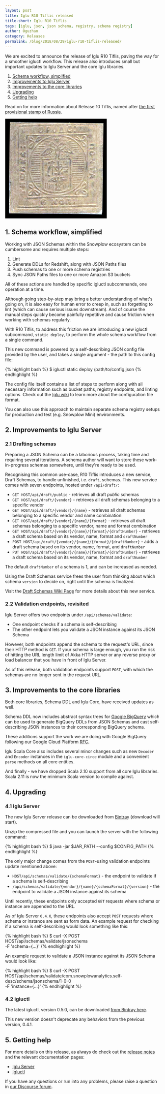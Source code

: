 ```yaml
---
layout: post
title: Iglu R10 Tiflis released
title-short: Iglu R10 Tiflis
tags: [iglu, json, json schema, registry, schema registry]
author: Oguzhan
category: Releases
permalink: /blog/2018/08/29/iglu-r10-tiflis-released/
---
```


We are excited to announce the release of Iglu R10 Tiflis, paving the way for a smoother igluctl workflow.
This release also introduces small but important updates to Iglu Server and the core Iglu libraries.

1. [Schema workflow, simplified](#schema-workflow-simplified)
2. [Improvements to Iglu Server](#server-improvements)
3. [Improvements to the core libraries](#core-improvements)
4. [Upgrading](#upgrading)
5. [Getting help](#help)

Read on for more information about Release 10 Tiflis, named after [the first provisional stamp of Russia][tiflis].

![tiflis-img][tiflis-img]

<!--more-->

<h2 id="schema-workflow-simplified">1. Schema workflow, simplified</h2>

Working with JSON Schemas within the Snowplow ecosystem can be cumbersome and requires multiple steps:

1. Lint
2. Generate DDLs for Redshift, along with JSON Paths files
3. Push schemas to one or more schema registries
4. Sync JSON Paths files to one or more Amazon S3 buckets

All of these actions are handled by specific igluctl subcommands, one operation at a time.

Although going step-by-step may bring a better understanding of what's going on, it is also easy for human error to creep in, such as forgetting to lint (which can cause serious issues downstream). And of course the manual steps quickly become painfully repetitive and cause friction when working with schemas regularly.

With R10 Tiflis, to address this friction we are introducing a new igluctl subcommand, `static deploy`, to perform the whole schema workflow from a single command.

This new command is powered by a self-describing JSON config file provided by the user, and takes a single argument - the path to this config file:

{% highlight bash %}
$ igluctl static deploy /path/to/config.json
{% endhighlight %}

The config file itself contains a list of steps to perform along with all necessary information such as bucket paths, registry endpoints, and linting options. Check out the [Iglu wiki][igluctl-wiki] to learn more about the configuration file format.

You can also use this approach to maintain separate schema registry setups for production and test (e.g. Snowplow Mini) environments.

<h2 id="server-improvements">2. Improvements to Iglu Server</h2>

<h3 id="draft-schemas">2.1 Drafting schemas</h3>

Preparing a JSON Schema can be a laborious process, taking time and requiring several iterations. A schema author will want to store these work-in-progress schemas somewhere, until they're ready to be used.

Recognising this common use-case, R10 Tiflis introduces a new service, Draft Schemas, to handle unfinished, i.e. `draft`, schemas. This new service comes with seven endpoints, hosted under `/api/draft/`:

* `GET HOST/api/draft/public` - retrieves all draft *public* schemas
* `GET HOST/api/draft/{vendor}` - retrieves all draft schemas belonging to a specific vendor
* `GET HOST/api/draft/{vendor}/{name}` - retrieves all draft schemas belonging to a specific vendor and name combination
* `GET HOST/api/draft/{vendor}/{name}/{format}` - retrieves all draft schemas belonging to a specific vendor, name and format combination
* `GET HOST/api/draft/{vendor}/{name}/{format}/{draftNumber}` - retrieves a draft schema based on its vendor, name, format and `draftNumber`
* `POST HOST/api/draft/{vendor}/{name}/{format}/{draftNumber}` - adds a draft schema based on its vendor, name, format, and `draftNumber`
* `PUT HOST/api/draft/{vendor}/{name}/{format}/{draftNumber}` - retrieves a draft schema based on its vendor, name, format and `draftNumber`

The default `draftNumber` of a schema is 1, and can be increased as needed.

Using the Draft Schemas service frees the user from thinking about which schema `version` to decide on, right until the schema is finalized.

Visit the [Draft Schemas Wiki Page][draft-schemas-wiki] for more details about this new service.

<h3 id="validation-methods">2.2 Validation endpoints, revisited</h3>

Iglu Server offers two endpoints under `/api/schemas/validate`:

* One endpoint checks if a schema is self-describing
* The other endpoint lets you validate a JSON instance against its JSON Schema

However, both endpoints append the schema to the request's URL, since their HTTP method is `GET`. If your schema is large enough, you run the risk of hitting the URL length limit of Akka HTTP server or any reverse proxy or load balancer that you have in front of Iglu Server.

As of this release, both validation endpoints support `POST`, with which the schemas are no longer sent in the request URL.

<h2 id="core-improvements">3. Improvements to the core libraries</h2>

Both core libraries, Schema DDL and Iglu Core, have received updates as well.

Schema DDL now includes abstract syntax trees for [Google BigQuery][bigquery] which can be used to generate BigQuery DDLs from JSON Schemas and cast self-describing JSON instances to their corresponding BigQuery schema.

These additions support the work we are doing with Google BigQuery following our Google Cloud Platform [RFC][rfc].

Iglu Scala Core also includes several minor changes such as new `Decoder` and `Encoder` instances in the `iglu-core-circe` module and a convenient `parse` methods on all core entities.

And finally - we have dropped Scala 2.10 support from all core Iglu libraries. Scala 2.11 is now the minimum Scala version to compile against.

<h2 id="upgrading">4. Upgrading</h2>

<h3 id="upgrade-iglu-server">4.1 Iglu Server</h3>

The new Iglu Server release can be downloaded from [Bintray][iglu-server-download] (download will start).

Unzip the compressed file and you can launch the server with the following command:

{% highlight bash %}
$ java -jar $JAR_PATH --config $CONFIG_PATH
{% endhighlight %}

The only major change comes from the `POST`-using validation endpoints update mentioned above:

* `HOST/api/schemas/validate/{schemaFormat}` - the endpoint to validate if a schema is self-describing
* `/api/schemas/validate/{vendor}/{name}/{schemaFormat}/{version}` - the endpoint to validate a JSON instance against its schema

Until recently, these endpoints only accepted `GET` requests where schema or instance are appended to the URL.

As of Iglu Server `0.4.0`, these endpoints also accept `POST` requests where schema or instance are sent as form data. An example request for checking if a schema is self-describing would look something like this:

{% highlight bash %}
$ curl -X POST \
HOST/api/schemas/validate/jsonschema \
-F 'schema={...}'
{% endhighlight %}

An example request to validate a JSON instance against its JSON Schema would look like:

{% highlight bash %}
$ curl -X POST \
HOST/api/schemas/validate/com.snowplowanalytics.self-desc/schema/jsonschema/1-0-0 \
-F 'instance={...}'
{% endhighlight %}

<h3 id="upgrade-igluctl">4.2 igluctl</h3>

The latest igluctl, version 0.5.0, can be downloaded [from Bintray here][igluctl-download].

This new version doesn't deprecate any behaviors from the previous version, 0.4.1.

<h2 id="help">5. Getting help</h2>

For more details on this release, as always do check out the [release notes][release-notes] and the relevant documentation pages:

* [Iglu Server][iglu-server-wiki]
* [Igluctl][igluctl-wiki]

If you have any questions or run into any problems, please raise a question in [our Discourse forum][discourse].

[igluctl-wiki]: https://github.com/snowplow/iglu/wiki/Igluctl
[igluctl-download]: http://dl.bintray.com/snowplow/snowplow-generic/igluctl_0.5.0.zip

[draft-schemas-wiki]: https://github.com/snowplow/iglu/wiki/The-draft-schema-service

[release-notes]: https://github.com/snowplow/iglu/releases/tag/r10-tiflis
[discourse]: http://discourse.snowplowanalytics.com/
[iglu-server-wiki]: https://github.com/snowplow/iglu/wiki/Iglu-server
[iglu-server-download]: http://dl.bintray.com/snowplow/snowplow-generic/iglu_server_0.4.0.zip

[bigquery]: https://cloud.google.com/bigquery/
[rfc]: https://discourse.snowplowanalytics.com/t/porting-snowplow-to-google-cloud-platform/1505

[tiflis]: https://commons.wikimedia.org/wiki/Stamps_of_Russia,_1857-1917#Tiflis
[tiflis-img]: /assets/img/blog/2018/08/tiflis.jpg
